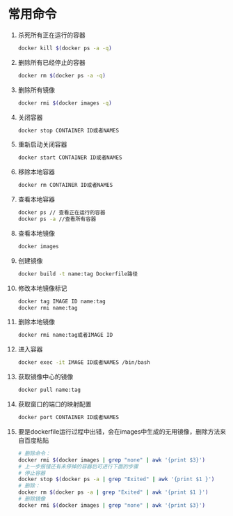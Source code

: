 # 常用命令

1. 杀死所有正在运行的容器

   ```bash
   docker kill $(docker ps -a -q)
   ```

2. 删除所有已经停止的容器

   ```bash
   docker rm $(docker ps -a -q)
   ```

3. 删除所有镜像

   ```bash
   docker rmi $(docker images -q)
   ```

4. 关闭容器

   ```bash
   docker stop CONTAINER ID或者NAMES
   ```

5. 重新启动关闭容器

   ```bash
   docker start CONTAINER ID或者NAMES
   ```

6. 移除本地容器

   ```bash
   docker rm CONTAINER ID或者NAMES
   ```

7. 查看本地容器

   ```bash
   docker ps // 查看正在运行的容器
   docker ps -a //查看所有容器
   ```

8. 查看本地镜像

   ```bash
   docker images
   ```

9. 创建镜像

   ```bash
   docker build -t name:tag Dockerfile路径
   ```

10. 修改本地镜像标记

    ```bash
    docker tag IMAGE ID name:tag
    docker rmi name:tag
    ```

11. 删除本地镜像 

    ```bash
    docker rmi name:tag或者IMAGE ID
    ```

12. 进入容器

    ```bash
    docker exec -it IMAGE ID或者NAMES /bin/bash
    ```

13. 获取镜像中心的镜像

    ```bash
    docker pull name:tag
    ```

14. 获取窗口的端口的映射配置

    ```bash
    docker port CONTAINER ID或者NAMES
    ```

15. 要是dockerfile运行过程中出错，会在images中生成的无用镜像，删除方法来自百度粘贴

    ```bash
    # 删除命令：
    docker rmi $(docker images | grep "none" | awk '{print $3}')
    # 上一步报错还有未停掉的容器后可进行下面的步骤
    # 停止容器
    docker stop $(docker ps -a | grep "Exited" | awk '{print $1 }') 
    # 删除：
    docker rm $(docker ps -a | grep "Exited" | awk '{print $1 }')
    # 删除镜像
    docker rmi $(docker images | grep "none" | awk '{print $3}')
    ```

